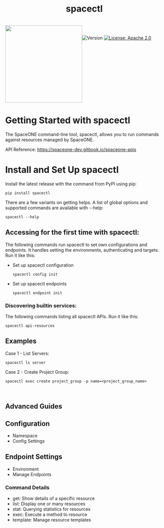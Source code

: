 <h1 align="center">spacectl</h1>  
  
<br/>  
<div align="center" style="display:flex;">  
  <img width="245" src="https://user-images.githubusercontent.com/35549653/76694897-de236300-66bb-11ea-9ace-b9edde9c12da.png">  
  <p> 
   <br>
    <img  alt="Version"  src="https://img.shields.io/badge/version-0.9.0-blue.svg?cacheSeconds=2592000"  />    
    <a  href="https://www.apache.org/licenses/LICENSE-2.0"  target="_blank">  
        <img  alt="License: Apache 2.0"  src="https://img.shields.io/badge/License-Apache 2.0-yellow.svg"  />  
    </a> 
    </p> 
</div>    
  
# Getting Started with spacectl
The SpaceONE command-line tool, spacectl, allows you to run commands against resources managed by SpaceONE.     

API Reference: https://spaceone-dev.gitbook.io/spaceone-apis

# Install and Set Up spacectl
Install the latest release with the command from PyPI using pip:
```commandline
pip install spacectl
```

There are a few variants on getting helps. 
A list of global options and supported commands are available with --help:
```commandline
spacectl --help
```

## Accessing for the first time with spacectl:

The following commands run spacectl to set own configurations and endpoints. 
It handles setting the environments, authenticating and targets. 
Run it like this:

- Set up spacectl configuration
    ```commandline
    spacectl config init
    ```

- Set up spacectl endpoints
    ```commandline
    spacectl endpoint init
    ```

### Discovering builtin services:
The following commands listing all spacectl APIs. 
Run it like this:

```commandline
spacectl api-resources
```

## Examples
Case 1 - List Servers:
```commandline
spacectl ls server
```

Case 2 - Create Project Group:
```commandline
spacectl exec create project_group -p name=<project_group_name>
```

&nbsp;  

## Advanced Guides

## Configuration
- Namespace
- Config Settings

## Endpoint Settings
- Environment
- Manage Endpoints

### Command Details
- get: Show details of a specific resource
- list: Display one or many resources
- stat: Querying statistics for resources
- exec: Execute a method to resource
- template: Manage resource templates